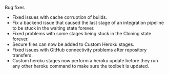 Bug fixes

* Fixed issues with cache corruption of builds.
* Fix a backend issue that caused the last stage of an integration pipeline to be stuck in the waiting state forever.
* Fixed problems with some stages being stuck in the Cloning state forever.
* Secure files can now be added to Custom Heroku stages.
* Fixed issues with GitHub connectivity problems after repository transfers.
* Custom heroku stages now perform a heroku update before they run any other heroku command to make sure the toolbelt is updated.
